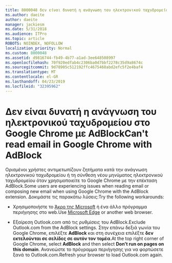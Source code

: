 ```yaml
---
title: 8000048 δεν είναι δυνατή η ανάγνωση του ηλεκτρονικού ταχυδρομείου στο Gogole Chrome με Adblock
ms.author: daeite
author: daeite
manager: jackiesm
ms.date: 5/31/2018
ms.audience: ITPro
ms.topic: article
ROBOTS: NOINDEX, NOFOLLOW
localization_priority: Normal
ms.custom: 8000048
ms.assetid: d9816744-fb49-4b77-a1ad-3ee648508997
ms.openlocfilehash: 70f920edfab4c2306ba0d7bbf2278c35d9a8674c
ms.sourcegitcommit: 9d78905c512192ffc4675468abd2efc5f2e4baf4
ms.translationtype: MT
ms.contentlocale: el-GR
ms.lasthandoff: 04/23/2019
ms.locfileid: "32395962"
---
```

# <a name="cant-read-email-in-google-chrome-with-adblock"></a><span data-ttu-id="08d3c-102">Δεν είναι δυνατή η ανάγνωση του ηλεκτρονικού ταχυδρομείου στο Google Chrome με AdBlock</span><span class="sxs-lookup"><span data-stu-id="08d3c-102">Can't read email in Google Chrome with AdBlock</span></span>

<span data-ttu-id="08d3c-103">Ορισμένοι χρήστες αντιμετωπίζουν ζητήματα κατά την ανάγνωση ηλεκτρονικού ταχυδρομείου ή τη σύνθεση νέου μηνύματος ηλεκτρονικού ταχυδρομείου όταν χρησιμοποιείτε το Google Chrome με την επέκταση AdBlock.</span><span class="sxs-lookup"><span data-stu-id="08d3c-103">Some users are experiencing issues when reading email or composing new email when using Google Chrome with the AdBlock extension.</span></span> <span data-ttu-id="08d3c-104">Δοκιμάστε τις παρακάτω λύσεις:</span><span class="sxs-lookup"><span data-stu-id="08d3c-104">Try the following workarounds:</span></span>
  
- <span data-ttu-id="08d3c-105">Χρησιμοποιήστε το [Άκρο της Microsoft](https://go.microsoft.com/fwlink/p/?linkid=2001503&amp;clcid=0x409) ή ένα άλλο πρόγραμμα περιήγησης στο web.</span><span class="sxs-lookup"><span data-stu-id="08d3c-105">Use [Microsoft Edge](https://go.microsoft.com/fwlink/p/?linkid=2001503&amp;clcid=0x409) or another web browser.</span></span> 
    
- <span data-ttu-id="08d3c-106">Εξαίρεση Outlook.com από τις ρυθμίσεις του AdBlock.</span><span class="sxs-lookup"><span data-stu-id="08d3c-106">Exclude Outlook.com from the AdBlock settings.</span></span> <span data-ttu-id="08d3c-107">Στην επάνω δεξιά γωνία του Google Chrome, επιλέξτε **AdBlock** και στη συνέχεια επιλέξτε **δεν εκτελούνται σε σελίδες σε αυτόν τον τομέα**.</span><span class="sxs-lookup"><span data-stu-id="08d3c-107">At the top right corner of Google Chrome, select **AdBlock** and then select **Don't run on pages on this domain**.</span></span> <span data-ttu-id="08d3c-108">Ανανεώστε το πρόγραμμα περιήγησης για να φορτώσετε ξανά το Outlook.com.</span><span class="sxs-lookup"><span data-stu-id="08d3c-108">Refresh your browser to load Outlook.com again.</span></span> 
    

